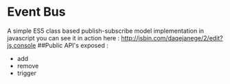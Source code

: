 # Event Bus
A simple ES5 class based publish-subscribe model implementation in javascript
you can see it in action here : http://jsbin.com/daqejanege/2/edit?js,console
##Public API's exposed :
  - add
  - remove
  - trigger

